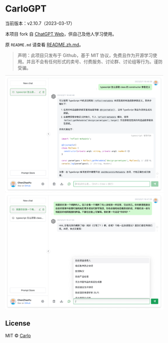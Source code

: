 # CarloGPT

当前版本：v2.10.7（2023-03-17）

本项目 fork 自 [ChatGPT Web](https://github.com/Chanzhaoyu/chatgpt-web)，供自己及他人学习使用。

原 `README.md` 请查看 [README.zh.md](README.zh.md)。

> 声明：此项目只发布于 Github，基于 MIT 协议，免费且作为开源学习使用。并且不会有任何形式的卖号、付费服务、讨论群、讨论组等行为。谨防受骗。

![cover](docs/c1.png)
![cover2](docs/c2.png)

## License
MIT © [Carlo](license)
